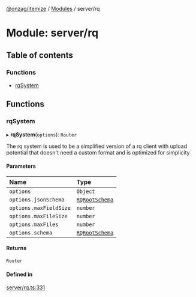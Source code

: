 [@onzag/itemize](../README.md) / [Modules](../modules.md) / server/rq

# Module: server/rq

## Table of contents

### Functions

- [rqSystem](server_rq.md#rqsystem)

## Functions

### rqSystem

▸ **rqSystem**(`options`): `Router`

The rq system is used to be a simplified version
of a rq client with upload potential that doesn't need
a custom format and is optimized for simplicity

#### Parameters

| Name | Type |
| :------ | :------ |
| `options` | `Object` |
| `options.jsonSchema` | [`RQRootSchema`](../interfaces/base_Root_rq.RQRootSchema.md) |
| `options.maxFieldSize` | `number` |
| `options.maxFileSize` | `number` |
| `options.maxFiles` | `number` |
| `options.schema` | [`RQRootSchema`](../interfaces/base_Root_rq.RQRootSchema.md) |

#### Returns

`Router`

#### Defined in

[server/rq.ts:331](https://github.com/onzag/itemize/blob/73e0c39e/server/rq.ts#L331)
